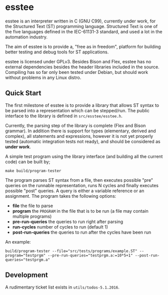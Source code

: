 # esstee

esstee is an interpreter written in C (GNU C99), currently under work,
for the Structured Text (ST) programming language. Structured Text is
one of the five languages defined in the IEC-61131-3 standard, and
used a lot in the automation industry.

The aim of esstee is to provide a, "free as in freedom", platform for
building better testing and debug tools for ST applications. 

esstee is licensed under GPLv3. Besides Bison and Flex, esstee has no
external dependencies besides the header libraries included in the
source. Compiling has so far only been tested under Debian, but should
work without problems in any Linux distro.

## Quick Start

The first milestone of esstee is to provide a library that allows ST
syntax to be parsed into a representation which can be
stepped/run. The public interface to the library is defined in
`src/esstee/esstee.h`.

Currently, the parsing step of the library is complete (Flex and Bison
grammar). In addition there is support for types (elementary, derived
and complex), all statements and expressions, however it is not yet
properly tested (automatic integration tests not ready), and should be
considered as **under work**.

A simple test program using the library interface (and building all
the current code) can be built by;

```
make build/program-tester
```

The program parses ST syntax from a file, then executes possible "pre"
queries on the runnable representation, runs N cycles and finally
executes possible "post" queries. A query is either a variable
reference or an assignment. The program takes the following options:

- **file** the file to parse
- **program** the `PROGRAM` in the file that is to be run (a file may contain multiple programs)
- **pre-run-queries** the queries to run right after parsing
- **run-cycles** number of cycles to run (default 1)
- **post-run-queries** the queries to run after the cycles have been run

An example:

```
build/program-tester --file="src/tests/programs/example.ST" --program="testprgm" --pre-run-queries="testprgm.a:=10*5+1" --post-run-queries="testprgm.a" 

```

## Development

A rudimentary ticket list exists in `utils/todos-5.1.2016`.


